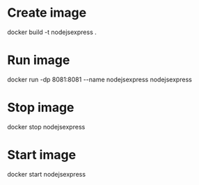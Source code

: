 # Create image
docker build -t nodejsexpress .

# Run image
docker run -dp 8081:8081 --name nodejsexpress nodejsexpress

# Stop image
docker stop nodejsexpress

# Start image
docker start nodejsexpress